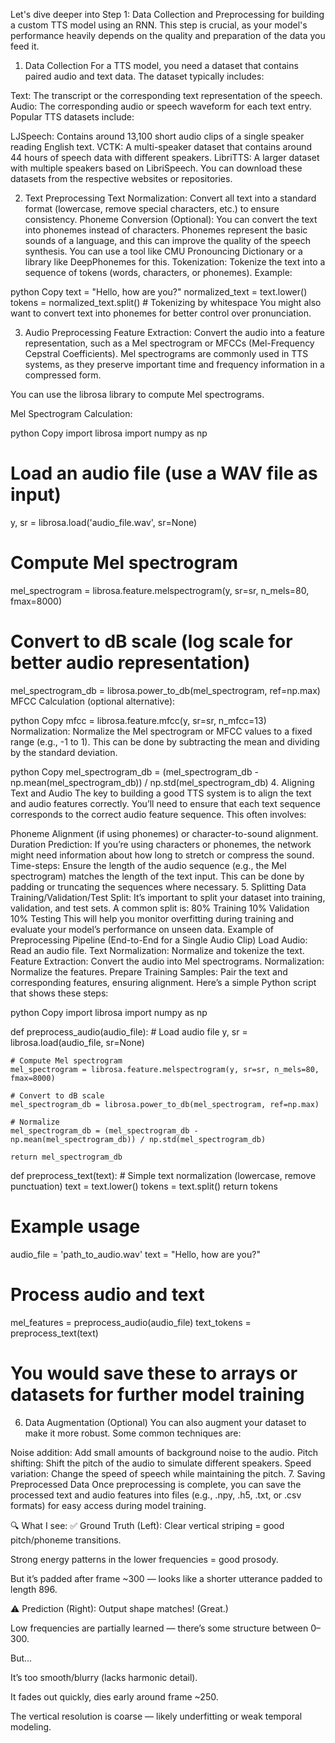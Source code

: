 Let's dive deeper into Step 1: Data Collection and Preprocessing for building a custom TTS model using an RNN. This step is crucial, as your model's performance heavily depends on the quality and preparation of the data you feed it.

1. Data Collection
For a TTS model, you need a dataset that contains paired audio and text data. The dataset typically includes:

Text: The transcript or the corresponding text representation of the speech.
Audio: The corresponding audio or speech waveform for each text entry.
Popular TTS datasets include:

LJSpeech: Contains around 13,100 short audio clips of a single speaker reading English text.
VCTK: A multi-speaker dataset that contains around 44 hours of speech data with different speakers.
LibriTTS: A larger dataset with multiple speakers based on LibriSpeech.
You can download these datasets from the respective websites or repositories.

2. Text Preprocessing
Text Normalization: Convert all text into a standard format (lowercase, remove special characters, etc.) to ensure consistency.
Phoneme Conversion (Optional): You can convert the text into phonemes instead of characters. Phonemes represent the basic sounds of a language, and this can improve the quality of the speech synthesis.
You can use a tool like CMU Pronouncing Dictionary or a library like DeepPhonemes for this.
Tokenization: Tokenize the text into a sequence of tokens (words, characters, or phonemes).
Example:

python
Copy
text = "Hello, how are you?"
normalized_text = text.lower()
tokens = normalized_text.split()  # Tokenizing by whitespace
You might also want to convert text into phonemes for better control over pronunciation.

3. Audio Preprocessing
Feature Extraction: Convert the audio into a feature representation, such as a Mel spectrogram or MFCCs (Mel-Frequency Cepstral Coefficients). Mel spectrograms are commonly used in TTS systems, as they preserve important time and frequency information in a compressed form.

You can use the librosa library to compute Mel spectrograms.

Mel Spectrogram Calculation:

python
Copy
import librosa
import numpy as np

# Load an audio file (use a WAV file as input)
y, sr = librosa.load('audio_file.wav', sr=None)

# Compute Mel spectrogram
mel_spectrogram = librosa.feature.melspectrogram(y, sr=sr, n_mels=80, fmax=8000)

# Convert to dB scale (log scale for better audio representation)
mel_spectrogram_db = librosa.power_to_db(mel_spectrogram, ref=np.max)
MFCC Calculation (optional alternative):

python
Copy
mfcc = librosa.feature.mfcc(y, sr=sr, n_mfcc=13)
Normalization: Normalize the Mel spectrogram or MFCC values to a fixed range (e.g., -1 to 1). This can be done by subtracting the mean and dividing by the standard deviation.

python
Copy
mel_spectrogram_db = (mel_spectrogram_db - np.mean(mel_spectrogram_db)) / np.std(mel_spectrogram_db)
4. Aligning Text and Audio
The key to building a good TTS system is to align the text and audio features correctly. You’ll need to ensure that each text sequence corresponds to the correct audio feature sequence. This often involves:

Phoneme Alignment (if using phonemes) or character-to-sound alignment.
Duration Prediction: If you’re using characters or phonemes, the network might need information about how long to stretch or compress the sound.
Time-steps: Ensure the length of the audio sequence (e.g., the Mel spectrogram) matches the length of the text input. This can be done by padding or truncating the sequences where necessary.
5. Splitting Data
Training/Validation/Test Split: It’s important to split your dataset into training, validation, and test sets. A common split is:
80% Training
10% Validation
10% Testing
This will help you monitor overfitting during training and evaluate your model’s performance on unseen data.
Example of Preprocessing Pipeline (End-to-End for a Single Audio Clip)
Load Audio: Read an audio file.
Text Normalization: Normalize and tokenize the text.
Feature Extraction: Convert the audio into Mel spectrograms.
Normalization: Normalize the features.
Prepare Training Samples: Pair the text and corresponding features, ensuring alignment.
Here’s a simple Python script that shows these steps:

python
Copy
import librosa
import numpy as np

def preprocess_audio(audio_file):
    # Load audio file
    y, sr = librosa.load(audio_file, sr=None)

    # Compute Mel spectrogram
    mel_spectrogram = librosa.feature.melspectrogram(y, sr=sr, n_mels=80, fmax=8000)
    
    # Convert to dB scale
    mel_spectrogram_db = librosa.power_to_db(mel_spectrogram, ref=np.max)
    
    # Normalize
    mel_spectrogram_db = (mel_spectrogram_db - np.mean(mel_spectrogram_db)) / np.std(mel_spectrogram_db)
    
    return mel_spectrogram_db

def preprocess_text(text):
    # Simple text normalization (lowercase, remove punctuation)
    text = text.lower()
    tokens = text.split()
    return tokens

# Example usage
audio_file = 'path_to_audio.wav'
text = "Hello, how are you?"

# Process audio and text
mel_features = preprocess_audio(audio_file)
text_tokens = preprocess_text(text)

# You would save these to arrays or datasets for further model training
6. Data Augmentation (Optional)
You can also augment your dataset to make it more robust. Some common techniques are:

Noise addition: Add small amounts of background noise to the audio.
Pitch shifting: Shift the pitch of the audio to simulate different speakers.
Speed variation: Change the speed of speech while maintaining the pitch.
7. Saving Preprocessed Data
Once preprocessing is complete, you can save the processed text and audio features into files (e.g., .npy, .h5, .txt, or .csv formats) for easy access during model training.





🔍 What I see:
✅ Ground Truth (Left):
Clear vertical striping = good pitch/phoneme transitions.

Strong energy patterns in the lower frequencies = good prosody.

But it’s padded after frame ~300 — looks like a shorter utterance padded to length 896.

⚠️ Prediction (Right):
Output shape matches! (Great.)

Low frequencies are partially learned — there’s some structure between 0–300.

But...

It’s too smooth/blurry (lacks harmonic detail).

It fades out quickly, dies early around frame ~250.

The vertical resolution is coarse — likely underfitting or weak temporal modeling.